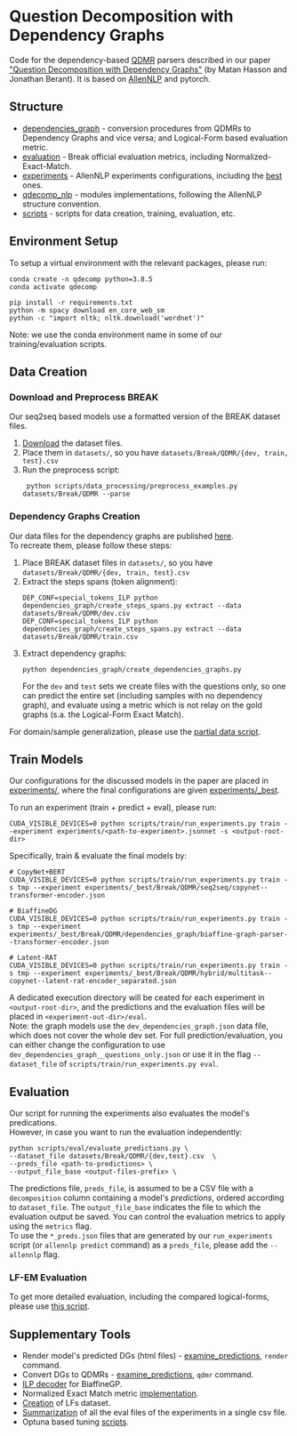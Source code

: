 # Question Decomposition with Dependency Graphs

Code for the dependency-based [QDMR](https://allenai.github.io/Break/) parsers described in our paper 
["Question Decomposition with Dependency Graphs"](https://arxiv.org/abs/2104.08647) (by Matan Hasson and Jonathan Berant). 
It is based on [AllenNLP](https://allennlp.org/) and pytorch.

## Structure
* [dependencies_graph](dependencies_graph) - conversion procedures from QDMRs to Dependency Graphs and vice versa; 
  and Logical-Form based evaluation metric.
* [evaluation](evaluation) - Break official evaluation metrics, including Normalized-Exact-Match.
* [experiments](experiments) - AllenNLP experiments configurations, including the [best](experiments/_best) ones. 
* [qdecomp_nlp](qdecomp_nlp) - modules implementations, following the AllenNLP structure convention.
* [scripts](scripts) - scripts for data creation, training, evaluation, etc.

## Environment Setup
To setup a virtual environment with the relevant packages, please run:
```angular2html
conda create -n qdecomp python=3.8.5
conda activate qdecomp

pip install -r requirements.txt
python -m spacy download en_core_web_sm
python -c "import nltk; nltk.download('wordnet')"
```
Note: we use the conda environment name in some of our training/evaluation scripts. 

## Data Creation
### Download and Preprocess BREAK
Our seq2seq based models use a formatted version of the BREAK dataset files.
1. [Download](https://github.com/allenai/Break/raw/master/break_dataset/Break-dataset.zip) the dataset files.
1. Place them in ```datasets/```, so you have ```datasets/Break/QDMR/{dev, train, test}.csv```
2. Run the preprocess script:
   ```angular2html
    python scripts/data_processing/preprocess_examples.py datasets/Break/QDMR --parse
   ```
### Dependency Graphs Creation
Our data files for the dependency graphs are published [here](datasets.zip). \
To recreate them, please follow these steps:
1. Place BREAK dataset files in ```datasets/```, so you have ```datasets/Break/QDMR/{dev, train, test}.csv```
2. Extract the steps spans (token alignment):
   ```angular2html
   DEP_CONF=special_tokens_ILP python dependencies_graph/create_steps_spans.py extract --data datasets/Break/QDMR/dev.csv
   DEP_CONF=special_tokens_ILP python dependencies_graph/create_steps_spans.py extract --data datasets/Break/QDMR/train.csv
   ```
3. Extract dependency graphs:
    ```angular2html
    python dependencies_graph/create_dependencies_graphs.py 
    ```
   For the ```dev``` and ```test``` sets we create files with the questions only, so one can predict the entire set 
   (including samples with no dependency graph),
   and evaluate using a metric which is not relay on the gold graphs (s.a. the Logical-Form Exact Match).

For domain/sample generalization, please use the [partial data script](scripts/data_processing/partial_data.py).

## Train Models
Our configurations for the discussed models in the paper are placed in [experiments/](experiments), 
where the final configurations are given [experiments/_best](experiments/_best).

To run an experiment (train + predict + eval), please run:
```angular2html
CUDA_VISIBLE_DEVICES=0 python scripts/train/run_experiments.py train --experiment experiments/<path-to-experiment>.jsonnet -s <output-root-dir>
```
Specifically, train & evaluate the final models by:
```angular2html
# CopyNet+BERT
CUDA_VISIBLE_DEVICES=0 python scripts/train/run_experiments.py train -s tmp --experiment experiments/_best/Break/QDMR/seq2seq/copynet--transformer-encoder.json

# BiaffineDG
CUDA_VISIBLE_DEVICES=0 python scripts/train/run_experiments.py train -s tmp --experiment experiments/_best/Break/QDMR/dependencies_graph/biaffine-graph-parser--transformer-encoder.json

# Latent-RAT
CUDA_VISIBLE_DEVICES=0 python scripts/train/run_experiments.py train -s tmp --experiment experiments/_best/Break/QDMR/hybrid/multitask--copynet--latent-rat-encoder_separated.json
```

A dedicated execution directory will be ceated for each experiment in ```<output-root-dir>```, 
and the predictions and the evaluation files will be placed in ```<experiment-out-dir>/eval```. \
Note: the graph models use the `dev_dependencies_graph.json` data file, which does not cover the whole dev set. 
For full prediction/evaluation, you can either change the configuration to use `dev_dependencies_graph__questions_only.json`
or use it in the flag `--dataset_file` of `scripts/train/run_experiments.py eval`. 


## Evaluation

Our script for running the experiments also evaluates the model's predications. \
However, in case you want to run the evaluation independently:
```
python scripts/eval/evaluate_predictions.py \
--dataset_file datasets/Break/QDMR/{dev,test}.csv  \
--preds_file <path-to-predictions> \
--output_file_base <output-files-prefix> \
```

The predictions file, `preds_file`, is assumed to be a CSV file with a `decomposition` column 
containing a model's *predictions*, ordered according to `dataset_file`.
The `output_file_base` indicates the file to which the evaluation output be saved. 
You can control the evaluation metrics to apply using the `metrics` flag. \
To use the `*_preds.json` files that are generated by our `run_experiments` script 
(or `allennlp predict` command) as a `preds_file`, please add the `--allennlp` flag. 

### LF-EM Evaluation
To get more detailed evaluation, including the compared logical-forms, please use
[this script](dependencies_graph/evaluation/evaluate_dep_graph.py).

## Supplementary Tools

* Render model's predicted DGs (html files) - [examine_predictions](dependencies_graph/examine_predictions.py), `render` command.
* Convert DGs to QDMRs - [examine_predictions](dependencies_graph/examine_predictions.py), `qdmr` command.
* [ILP decoder](dependencies_graph/run_ILP_based_decoder.py) for BiaffineGP.
* Normalized Exact Match metric [implementation](evaluation/normal_form).
* [Creation](scripts/data_processing/create_decomp_logical_form.py) of LFs dataset.
* [Summarization](scripts/eval/eval_summarize_experiments_scores.py) of all the eval files of the experiments in a single csv file.
* Optuna based tuning [scripts](scripts/tune).

